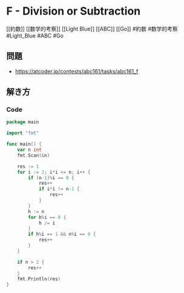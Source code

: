 # F - Division or Subtraction
[[約数]] [[数学的考察]] [[Light Blue]] [[ABC]] [[Go]]
#約数 #数学的考察 #Light_Blue #ABC #Go 

## 問題
- https://atcoder.jp/contests/abc161/tasks/abc161_f

## 解き方
### Code
```go
package main

import "fmt"

func main() {
	var n int
	fmt.Scan(&n)

	res := 1
	for i := 2; i*i <= n; i++ {
		if (n-1)%i == 0 {
			res++
			if i*i != n-1 {
				res++
			}
		}
		h := n
		for h%i == 0 {
			h /= i
		}
		if h%i == 1 && n%i == 0 {
			res++
		}
	}

	if n > 2 {
		res++
	}
	fmt.Println(res)
}
```